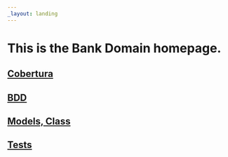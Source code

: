 ```yaml
---
_layout: landing
---
```


# This is the **Bank Domain** homepage.

## [Cobertura](cobertura/index.html)

## [BDD](bdd/CalculatorSDDReport.html)

## [Models, Class](docs/Calculator.Domain.html)

## [Tests](docs/Calculator.Domain.Tests.Steps.html)